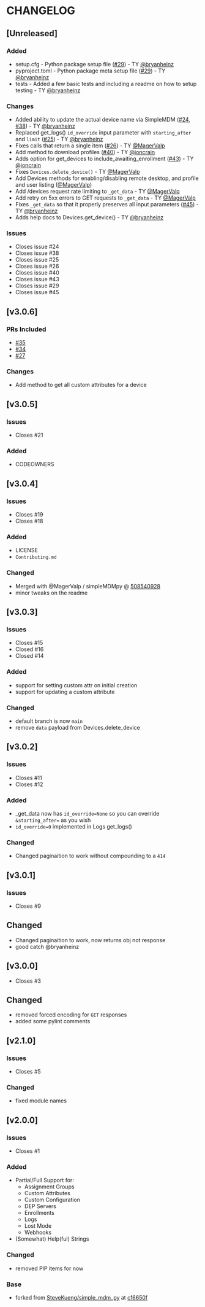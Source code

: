 # CHANGELOG

## [Unreleased]

### Added
- setup.cfg - Python package setup file ([#29](https://github.com/macadmins/simpleMDMpy/issues/29)) - TY [@bryanheinz](https://github.com/bryanheinz)
- pyproject.toml - Python package meta setup file ([#29](https://github.com/macadmins/simpleMDMpy/issues/29)) - TY [@bryanheinz](https://github.com/bryanheinz)
- tests - Added a few basic tests and including a readme on how to setup testing - TY [@bryanheinz](https://github.com/bryanheinz)

### Changes

- Added ability to update the actual device name via SimpleMDM ([#24](https://github.com/macadmins/simpleMDMpy/issues/24), [#38](https://github.com/macadmins/simpleMDMpy/issues/38)) - TY [@bryanheinz](https://github.com/bryanheinz)
- Replaced get_logs() `id_override` input parameter with `starting_after` and `limit` ([#25](https://github.com/macadmins/simpleMDMpy/issues/25)) - TY [@bryanheinz](https://github.com/bryanheinz)
- Fixes calls that return a single item ([#26](https://github.com/macadmins/simpleMDMpy/issues/26)) - TY [@MagerValp](https://github.com/MagerValp)
- Add method to download profiles ([#40](https://github.com/macadmins/simpleMDMpy/issues/40)) - TY [@joncrain](https://github.com/joncrain)
- Adds option for get_devices to include_awaiting_enrollment ([#43](https://github.com/macadmins/simpleMDMpy/issues/43)) - TY [@joncrain](https://github.com/joncrain)
- Fixes `Devices.delete_device()` - TY [@MagerValp](https://github.com/MagerValp)
- Add Devices methods for enabling/disabling remote desktop, and profile and user listing ([@MagerValp](https://github.com/MagerValp))
- Add /devices request rate limiting to `_get_data` - TY [@MagerValp](https://github.com/MagerValp)
- Add retry on 5xx errors to GET requests to `_get_data` - TY [@MagerValp](https://github.com/MagerValp)
- Fixes `_get_data` so that it properly preserves all input parameters ([#45](https://github.com/macadmins/simpleMDMpy/issues/45)) - TY [@bryanheinz](https://github.com/bryanheinz)
- Adds help docs to Devices.get_device() - TY [@bryanheinz](https://github.com/bryanheinz)

### Issues

- Closes issue #24
- Closes issue #38
- Closes issue #25
- Closes issue #26
- Closes issue #40
- Closes issue #43
- Closes issue #29
- Closes issue #45

## [v3.0.6]

### PRs Included

- [#35](https://github.com/macadmins/simpleMDMpy/pull/25)
- [#34](https://github.com/macadmins/simpleMDMpy/pull/34)
- [#27](https://github.com/macadmins/simpleMDMpy/pull/27)

### Changes

- Add method to get all custom attributes for a device

## [v3.0.5]

### Issues

- Closes #21

### Added 

- CODEOWNERS

## [v3.0.4]

### Issues

- Closes #19
- Closes #18

### Added

- LICENSE
- `Contributing.md`

### Changed

- Merged with @MagerValp / simpleMDMpy @ [508540928](https://github.com/MagerValp/simpleMDMpy/commit/50854094bee2ac5306eded7c5614d76f3eab4c25)
- minor tweaks on the readme

## [v3.0.3]

### Issues

- Closes #15
- Closed #16
- Closed #14

### Added

- support for setting custom attr on initial creation
- support for updating a custom attribute

### Changed

- default branch is now `main`
- remove `data` payload from Devices.delete_device

## [v3.0.2]

### Issues

- Closes #11
- Closes #12

### Added

- _get_data now has `id_override=None` so you can override `&starting_after=` as you wish
- `id_override=0` implemented in Logs get_logs()

### Changed

- Changed paginaition to work without compounding to a `414`

## [v3.0.1]

### Issues

- Closes #9

## Changed

- Changed paginaition to work, now returns obj not response
- good catch @bryanheinz

## [v3.0.0]

- Closes #3

## Changed

- removed forced encoding for `GET` responses
- added some pylint comments

## [v2.1.0]

### Issues

- Closes #5

### Changed

- fixed module names

## [v2.0.0]

### Issues

- Closes #1

### Added

- Partial/Full Support for:
  - Assignment Groups
  - Custom Attributes
  - Custom Configuration
  - DEP Servers
  - Enrollments
  - Logs
  - Lost Mode
  - Webhooks
- (Somewhat) Help(ful) Strings

### Changed

- removed PIP items for now

### Base

- forked from [SteveKueng/simple_mdm_py](https://github.com/SteveKueng/simple_mdm_py/blob/master/setup.py) at [cf6650f](https://github.com/SteveKueng/simpleMDMpy/commit/cf6650fe72220577abd5c654d03476c88b81bcb0)
